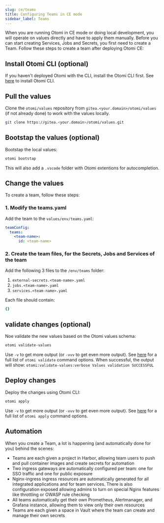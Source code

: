 ```yaml
---
slug: ce/teams
title: Configuring Teams in CE mode
sidebar_label: Teams
---
```


When you are running Otomi in CE mode or doing local development, you will operate on values directly and have to apply them manually. Before you can start creating Services, Jobs and Secrets, you first need to create a Team. Follow these steps to create a team after deploying Otomi CE:

## Install Otomi CLI (optional)

If you haven't deployed Otomi with the CLI, install the Otomi CLI first. See [here](/docs/cli) to install Otomi CLI.

## Pull the values

Clone the `otomi/values` repository from `gitea.<your.domain>/otomi/values` (if not already done) to work with the values locally.

```bash
git clone https://gitea.<your.domain>/otomi/values.git
```

## Bootstap the values (optional)

Bootstap the local values:

```bash
otomi bootstap
```

This will also add a `.vscode` folder with Otomi extentions for autocompletion.

## Change the values

To create a team, follow these steps:

### 1. Modify the teams.yaml

Add the team to the `values/env/teams.yaml`:

```yaml
teamConfig:
  teams:
    <team-name>:
      id: <team-name>
```

### 2. Create the team files, for the Secrets, Jobs and Services of the team

Add the following 3 files to the `/env/teams` folder:

1. `external-secrets.<team-name>.yaml`
2. `jobs.<team-name>.yaml`
3. `services.<team-name>.yaml`

Each file should contain:

```yaml
{}
```

## validate changes (optional)

Noe validate the new values based on the Otomi values schema:

```bash
otomi validate-values
```

Use `-v` to get more output (or `-vvv` to get even more output). See [here](/docs/cli/validate-values) for a full list of `otomi validate` command options. When successful, the output will show: `otomi:validate-values:verbose Values validation SUCCESSFUL`

## Deploy changes

Deploy the changes using Otomi CLI:

```bash
otomi apply
```

Use `-v` to get more output (or `-vvv` to get even more output). See [here](/docs/cli/apply) for a full list of `otomi apply` command options.

## Automation

When you create a Team, a lot is happening (and automatically done for you) behind the scenes:

- Teams are each given a project in Harbor, allowing team users to push and pull container images and create secrets for automation
- Two ingress gateways are automatically configured per team: one for SSO traffic and one for public exposure
- Nginx-ingress ingress resources are automatically generated for all integrated applications and for team services. There is also configuration exposed allowing admins to turn on special Nginx features like throttling or OWASP rule checking
- All teams automatically get their own Prometheus, Alertmanager, and Grafana instance, allowing them to view only their own resources
- Teams are each given a space in Vault where the team can create and manage their own secrets
